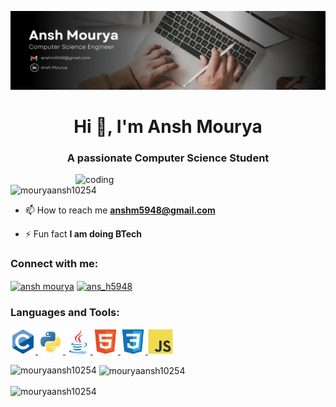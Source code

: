 ![logo](https://github.com/mouryaansh10254/mouryaansh10254/blob/main/2.png)
<h1 align="center">Hi 👋, I'm Ansh Mourya</h1>
<h3 align="center">A passionate Computer Science Student</h3>

<img align="right" alt="coding" width="400" src="https://user-images.githubusercontent.com/55389276/140866485-8fb1c876-9a8f-4d6a-98dc-08c4981eaf70.gif">

<p align="left"> <img src="https://komarev.com/ghpvc/?username=mouryaansh10254&label=Profile%20views&color=0e75b6&style=flat" alt="mouryaansh10254" /> </p>

- 📫 How to reach me **anshm5948@gmail.com**

- ⚡ Fun fact **I am doing BTech**

<h3 align="left">Connect with me:</h3>
<p align="left">
<a href="https://linkedin.com/in/ansh mourya" target="blank"><img align="center" src="https://raw.githubusercontent.com/rahuldkjain/github-profile-readme-generator/master/src/images/icons/Social/linked-in-alt.svg" alt="ansh mourya" height="30" width="40" /></a>
<a href="https://instagram.com/ans_h5948" target="blank"><img align="center" src="https://raw.githubusercontent.com/rahuldkjain/github-profile-readme-generator/master/src/images/icons/Social/instagram.svg" alt="ans_h5948" height="30" width="40" /></a>
</p>

<h3 align="left">Languages and Tools:</h3>
<p align="left"> <a href="https://www.cprogramming.com/" target="_blank" rel="noreferrer"> <img src="https://raw.githubusercontent.com/devicons/devicon/master/icons/c/c-original.svg" alt="c" width="40" height="40"/> </a> <a href="https://www.python.org" target="_blank" rel="noreferrer"> <img src="https://raw.githubusercontent.com/devicons/devicon/master/icons/python/python-original.svg" alt="python" width="40" height="40"/> </a> <a href="https://www.java.com" target="_blank" rel="noreferrer"> <img src="https://raw.githubusercontent.com/devicons/devicon/master/icons/java/java-original.svg" alt="java" width="40" height="40"/> </a> <a href="https://developer.mozilla.org/en-US/docs/Web/HTML" target="_blank" rel="noreferrer"> <img src="https://raw.githubusercontent.com/devicons/devicon/master/icons/html5/html5-original.svg" alt="html" width="40" height="40"/> </a> <a href="https://developer.mozilla.org/en-US/docs/Web/CSS" target="_blank" rel="noreferrer"> <img src="https://raw.githubusercontent.com/devicons/devicon/master/icons/css3/css3-original.svg" alt="css" width="40" height="40"/> </a> <a href="https://developer.mozilla.org/en-US/docs/Web/JavaScript" target="_blank" rel="noreferrer"> <img src="https://raw.githubusercontent.com/devicons/devicon/master/icons/javascript/javascript-original.svg" alt="javascript" width="40" height="40"/> </a> </p>


<p><img align="left" src="https://github-readme-stats.vercel.app/api/top-langs?username=mouryaansh10254&show_icons=true&locale=en&layout=compact" alt="mouryaansh10254" /></p>

<p>&nbsp;<img align="center" src="https://github-readme-stats.vercel.app/api?username=mouryaansh10254&show_icons=true&locale=en" alt="mouryaansh10254" /></p>

<p><img align="center" src="https://github-readme-streak-stats.herokuapp.com/?user=mouryaansh10254&" alt="mouryaansh10254" /></p>
